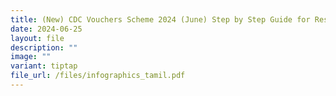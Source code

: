 ```yaml
---
title: (New) CDC Vouchers Scheme 2024 (June) Step by Step Guide for Residents in Tamil
date: 2024-06-25
layout: file
description: ""
image: ""
variant: tiptap
file_url: /files/infographics_tamil.pdf
---
```

